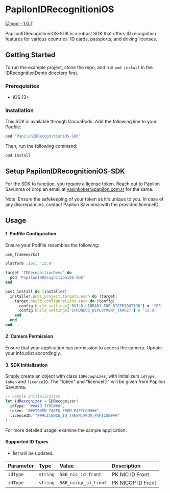 # PapilonIDRecognitioniOS

[![pod - 1.0.7](https://img.shields.io/badge/pod-1.0.7-blue)](https://cocoapods.org/)

PapilonIDRecognitioniOS-SDK is a robust SDK that offers ID recognition features for various countries' ID cards, passports, and driving licenses.

## Getting Started

To run the example project, clone the repo, and run `pod install` in the IDRecognitionDemo directory first.

### Prerequisites

- iOS 13+

### Installation

This SDK is available through CocoaPods. Add the following line to your Podfile:

```ruby
pod 'PapilonIDRecognitioniOS-SDK'
```

Then, run the following command:

```ruby
pod install
```

## Setup PapilonIDRecognitioniOS-SDK

For the SDK to function, you require a license token. Reach out to Papilon Savunma or drop an email at yasinkoker@papilon.com.tr for the same.

Note: Ensure the safekeeping of your token as it's unique to you. In case of any discrepancies, contact Papilon Savunma with the provided licenceID.

## Usage

#### 1. Podfile Configuration

Ensure your Podfile resembles the following:

```ruby
use_frameworks!

platform :ios, '13.0'

target 'IDRecognitionDemo' do
  pod 'PapilonIDRecognitioniOS-SDK'
end

post_install do |installer|
  installer.pods_project.targets.each do |target|
    target.build_configurations.each do |config|
      config.build_settings['BUILD_LIBRARY_FOR_DISTRIBUTION'] = 'YES'
      config.build_settings['IPHONEOS_DEPLOYMENT_TARGET'] = '13.0'
    end
  end
end
```

#### 2. Camera Permission

Ensure that your application has permission to access the camera. Update your info.plist accordingly.

#### 3. SDK Initialization

Simply create an object with class `IDRecognizer`, with initializers `idType`, `token` and `licenceID`. The "token" and "licenceID" will be given from Papilon Savunma.

```swift
// Sample Initialization
let idRecognizer = IDRecognizer(
  idType: "###ID_TYPE###",
  token: "###TOKEN_TAKEN_FROM_PAPILON###",
  licenceID: "###LICENCE_ID_TAKEN_FROM_PAPILON###"
)
```

For more detailed usage, examine the sample application.

#### Supported ID Types

- list will be updated.

| Parameter | Type     | Value                | Description       |
| :-------- | :------- | :------------------- | :---------------- |
| `idType`  | `string` | `586_nic_id_front`   | PK NIC ID Front   |
| `idType`  | `string` | `586_nicop_id_front` | PK NICOP ID Front |
